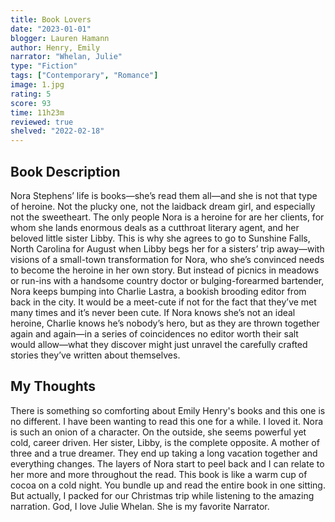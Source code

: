 ```yaml
---
title: Book Lovers
date: "2023-01-01"
blogger: Lauren Hamann
author: Henry, Emily
narrator: "Whelan, Julie"
type: "Fiction"
tags: ["Contemporary", "Romance"]
image: 1.jpg
rating: 5
score: 93
time: 11h23m
reviewed: true
shelved: "2022-02-18"
---
```


## Book Description

Nora Stephens’ life is books—she’s read them all—and she is not that type of heroine. Not the plucky one, not the laidback dream girl, and especially not the sweetheart. The only people Nora is a heroine for are her clients, for whom she lands enormous deals as a cutthroat literary agent, and her beloved little sister Libby.
This is why she agrees to go to Sunshine Falls, North Carolina for August when Libby begs her for a sisters’ trip away—with visions of a small-town transformation for Nora, who she’s convinced needs to become the heroine in her own story. But instead of picnics in meadows or run-ins with a handsome country doctor or bulging-forearmed bartender, Nora keeps bumping into Charlie Lastra, a bookish brooding editor from back in the city. It would be a meet-cute if not for the fact that they’ve met many times and it’s never been cute. If Nora knows she’s not an ideal heroine, Charlie knows he’s nobody’s hero, but as they are thrown together again and again—in a series of coincidences no editor worth their salt would allow—what they discover might just unravel the carefully crafted stories they’ve written about themselves.

## My Thoughts

There is something so comforting about Emily Henry's books and this one is no different. I have been wanting to read this one for a while. I loved it. Nora is such an onion of a character. On the outside, she seems powerful yet cold, career driven. Her sister, Libby, is the complete opposite. A mother of three and a true dreamer. They end up taking a long vacation together and everything changes. The layers of Nora start to peel back and I can relate to her more and more throughout the read. This book is like a warm cup of cocoa on a cold night. You bundle up and read the entire book in one sitting. But actually, I packed for our Christmas trip while listening to the amazing narration. God, I love Julie Whelan. She is my favorite Narrator.
